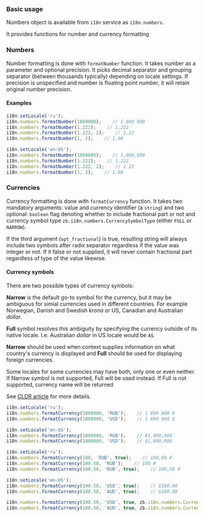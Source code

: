 ### Basic usage
Numbers object is available from `i18n` service as `i18n.numbers`.

It provides functions for number and currency formatting

### Numbers
Number formatting is done with `formatNumber` function. It takes number as a parameter and optional precision.
It picks decimal separator and grouping separator (between thousands typically) depending on locale settings.
If precision is unspecified and number is floating point number, it will retain original number precision.

#### Examples
```JavaScript
i18n.setLocale('ru');
i18n.numbers.formatNumber(1000000);    // 1 000 000
i18n.numbers.formatNumber(1.222);    // 1,222
i18n.numbers.formatNumber(1.222, 2);    // 1,22
i18n.numbers.formatNumber(1, 2);    // 1,00
```

```JavaScript
i18n.setLocale('en-US');
i18n.numbers.formatNumber(1000000);    // 1,000,000
i18n.numbers.formatNumber(1.222);    // 1.222
i18n.numbers.formatNumber(1.222, 2);    // 1.22
i18n.numbers.formatNumber(1, 2);    // 1.00
```
### Currencies
Currency formatting is done with `formatCurrency` function. It takes two mandatory arguments: value and currency identifier (a `string`) and two optional: `boolean` flag denoting whether to include fractional part or not and currency symbol type `zb.i18n.numbers.CurrencySymbolType` (either `FULL` or `NARROW`).

If the third argument (`opt_fractional`) is true, resulting string will always include two symbols after radix separator regardless if the value was integer or not.
If it false or not supplied, it will never contain fractional part regardless of type of the value likewise.

#### Currency symbols
There are two possible types of currency symbols:

**Narrow** is the default go-to symbol for the currency, but it may be ambiguous for simial currencies used in different countries.
For example Norwegian, Danish and Swedish *krona* or US, Canadian and Australian *dollar*.

**Full** symbol resolves this ambiguity by specifying the currency outside of its native locale. I.e. Australian *dollar* in US locale would be `A$`.

**Narrow** should be used when context supplies information on what country's currency is displayed and **Full** should be used for displaying foreign currencies.

Some locales for some currencies may have both, only one or even neither. If Narrow symbol is not supported, Full will be used instead. If Full is not supported, currency name will be returned

See [CLDR article](http://cldr.unicode.org/translation/currency-names) for more details.

```JavaScript
i18n.setLocale('ru');
i18n.numbers.formatCurrency(1000000, 'RUB');    // 1 000 000 ₽
i18n.numbers.formatCurrency(1000000, 'USD');    // 1 000 000 $

i18n.setLocale('en-US');
i18n.numbers.formatCurrency(1000000, 'RUB');    // ₽1,000,000
i18n.numbers.formatCurrency(1000000, 'USD');    // $1,000,000
```

```JavaScript
i18n.setLocale('ru');
i18n.numbers.formatCurrency(100, 'RUB', true);    // 100,00 ₽
i18n.numbers.formatCurrency(100.50, 'RUB');    // 100 ₽
i18n.numbers.formatCurrency(100.50, 'RUB', true);    // 100,50 ₽
```

```JavaScript
i18n.setLocale('en-US');
i18n.numbers.formatCurrency(100.50, 'USD', true);    // $100.00
i18n.numbers.formatCurrency(100.50, 'AUD', true);    // $100.00

i18n.numbers.formatCurrency(100.50, 'USD', true, zb.i18n.numbers.CurrencySymbolType.FULL);    // $100.00
i18n.numbers.formatCurrency(100.50, 'AUD', true, zb.i18n.numbers.CurrencySymbolType.FULL);    // $A100.00
```
